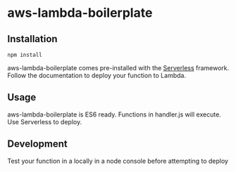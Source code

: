 # aws-lambda-boilerplate

## Installation
`npm install`

aws-lambda-boilerplate comes pre-installed with the [Serverless](https://serverless.com/) framework.  Follow the documentation to deploy your function to Lambda.

## Usage
aws-lambda-boilerplate is ES6 ready.  Functions in handler.js will execute.  Use Serverless to deploy.  

## Development
Test your function in a locally in a node console before attempting to deploy
